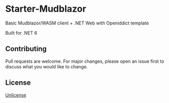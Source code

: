 # Starter-Mudblazor

Basic Mudblazor/WASM client + .NET Web with Openiddict template

Built for .NET 6

## Contributing
Pull requests are welcome. For major changes, please open an issue first to discuss what you would like to change.

## License
[Unlicense](https://choosealicense.com/licenses/unlicense/)
